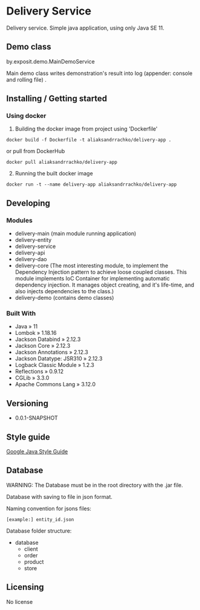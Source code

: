 # Delivery Service

Delivery service. Simple java application, using only Java SE 11.

## Demo class

by.exposit.demo.MainDemoService

Main demo class writes demonstration's result into log (appender: console and rolling file) .

## Installing / Getting started

### Using docker

1. Building the docker image from project using 'Dockerfile'
```shell
docker build -f Dockerfile -t aliaksandrrachko/delivery-app .
```
or pull from DockerHub
```shell
docker pull aliaksandrrachko/delivery-app
```

2. Running the built docker image
```shell
docker run -t --name delivery-app aliaksandrrachko/delivery-app
```

## Developing

### Modules
* delivery-main (main module running application)
* delivery-entity
* delivery-service
* delivery-api
* delivery-dao
* delivery-core 
  (The most interesting module, to implement the Dependency Injection pattern to achieve loose coupled classes. 
  This module implements IoC Container for implementing automatic dependency injection. It manages object creating,
  and it's life-time, and also injects dependencies to the class.)
* delivery-demo (contains demo classes)

### Built With
* Java » 11
* Lombok » 1.18.16
* Jackson Databind » 2.12.3
* Jackson Core » 2.12.3
* Jackson Annotations » 2.12.3
* Jackson Datatype: JSR310 » 2.12.3
* Logback Classic Module » 1.2.3
* Reflections » 0.9.12
* CGLib » 3.3.0
* Apache Commons Lang » 3.12.0

## Versioning

* 0.0.1-SNAPSHOT

## Style guide

[Google Java Style Guide](https://google.github.io/styleguide/javaguide.html)

## Database

WARNING: The Database must be in the root directory with the .jar file.

Database with saving to file in json format.

Naming convention for jsons files:
```shell
[example:] entity_id.json
```

Database folder structure:
+ database
    + client
    + order 
    + product
    + store

## Licensing

No license